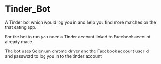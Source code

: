 # Tinder_Bot
A Tinder bot which would log you in and help you find more matches on the that dating app.

For the bot to run you need a Tinder account linked to Facebook account already made.

The bot uses Selenium chrome driver and the Facebook account user id and password to log you in to the tinder account.

